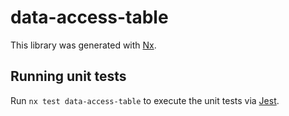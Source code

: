 # data-access-table

This library was generated with [Nx](https://nx.dev).

## Running unit tests

Run `nx test data-access-table` to execute the unit tests via [Jest](https://jestjs.io).
